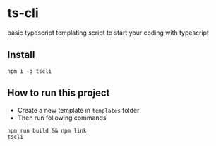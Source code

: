 # ts-cli
basic typescript templating script to start your coding with typescript

## Install
```
npm i -g tscli
```

## How to run this project
- Create a new template in `templates` folder
- Then run following commands 
```
npm run build && npm link
tscli
```